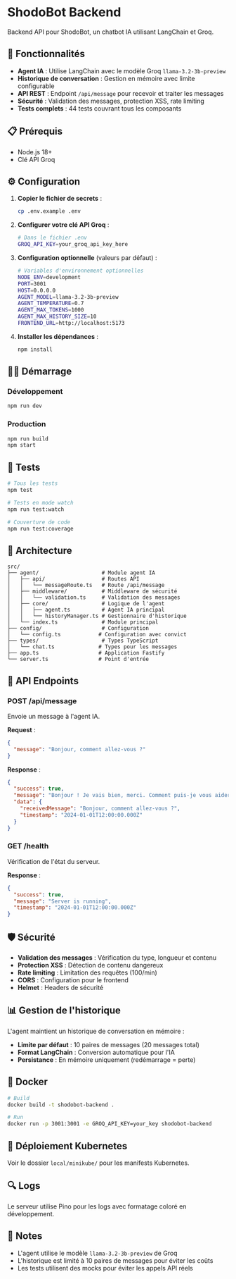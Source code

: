 # ShodoBot Backend

Backend API pour ShodoBot, un chatbot IA utilisant LangChain et Groq.

## 🚀 Fonctionnalités

- **Agent IA** : Utilise LangChain avec le modèle Groq `llama-3.2-3b-preview`
- **Historique de conversation** : Gestion en mémoire avec limite configurable
- **API REST** : Endpoint `/api/message` pour recevoir et traiter les messages
- **Sécurité** : Validation des messages, protection XSS, rate limiting
- **Tests complets** : 44 tests couvrant tous les composants

## 📋 Prérequis

- Node.js 18+
- Clé API Groq

## ⚙️ Configuration

1. **Copier le fichier de secrets** :
   ```bash
   cp .env.example .env
   ```

2. **Configurer votre clé API Groq** :
   ```bash
   # Dans le fichier .env
   GROQ_API_KEY=your_groq_api_key_here
   ```

3. **Configuration optionnelle** (valeurs par défaut) :
   ```bash
   # Variables d'environnement optionnelles
   NODE_ENV=development
   PORT=3001
   HOST=0.0.0.0
   AGENT_MODEL=llama-3.2-3b-preview
   AGENT_TEMPERATURE=0.7
   AGENT_MAX_TOKENS=1000
   AGENT_MAX_HISTORY_SIZE=10
   FRONTEND_URL=http://localhost:5173
   ```

4. **Installer les dépendances** :
   ```bash
   npm install
   ```

## 🏃‍♂️ Démarrage

### Développement
```bash
npm run dev
```

### Production
```bash
npm run build
npm start
```

## 🧪 Tests

```bash
# Tous les tests
npm test

# Tests en mode watch
npm run test:watch

# Couverture de code
npm run test:coverage
```

## 📁 Architecture

```
src/
├── agent/                    # Module agent IA
│   ├── api/                  # Routes API
│   │   └── messageRoute.ts   # Route /api/message
│   ├── middleware/           # Middleware de sécurité
│   │   └── validation.ts     # Validation des messages
│   ├── core/                 # Logique de l'agent
│   │   ├── agent.ts          # Agent IA principal
│   │   └── historyManager.ts # Gestionnaire d'historique
│   └── index.ts              # Module principal
├── config/                   # Configuration
│   └── config.ts            # Configuration avec convict
├── types/                    # Types TypeScript
│   └── chat.ts              # Types pour les messages
├── app.ts                   # Application Fastify
└── server.ts                # Point d'entrée
```

## 🔧 API Endpoints

### POST /api/message

Envoie un message à l'agent IA.

**Request** :
```json
{
  "message": "Bonjour, comment allez-vous ?"
}
```

**Response** :
```json
{
  "success": true,
  "message": "Bonjour ! Je vais bien, merci. Comment puis-je vous aider ?",
  "data": {
    "receivedMessage": "Bonjour, comment allez-vous ?",
    "timestamp": "2024-01-01T12:00:00.000Z"
  }
}
```

### GET /health

Vérification de l'état du serveur.

**Response** :
```json
{
  "success": true,
  "message": "Server is running",
  "timestamp": "2024-01-01T12:00:00.000Z"
}
```

## 🛡️ Sécurité

- **Validation des messages** : Vérification du type, longueur et contenu
- **Protection XSS** : Détection de contenu dangereux
- **Rate limiting** : Limitation des requêtes (100/min)
- **CORS** : Configuration pour le frontend
- **Helmet** : Headers de sécurité

## 📊 Gestion de l'historique

L'agent maintient un historique de conversation en mémoire :
- **Limite par défaut** : 10 paires de messages (20 messages total)
- **Format LangChain** : Conversion automatique pour l'IA
- **Persistance** : En mémoire uniquement (redémarrage = perte)

## 🐳 Docker

```bash
# Build
docker build -t shodobot-backend .

# Run
docker run -p 3001:3001 -e GROQ_API_KEY=your_key shodobot-backend
```

## 🚀 Déploiement Kubernetes

Voir le dossier `local/minikube/` pour les manifests Kubernetes.

## 🔍 Logs

Le serveur utilise Pino pour les logs avec formatage coloré en développement.

## 📝 Notes

- L'agent utilise le modèle `llama-3.2-3b-preview` de Groq
- L'historique est limité à 10 paires de messages pour éviter les coûts
- Les tests utilisent des mocks pour éviter les appels API réels
